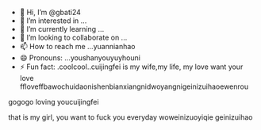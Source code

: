 - 👋 Hi, I’m @gbati24
- 👀 I’m interested in ...
- 🌱 I’m currently learning ...
- 💞️ I’m looking to collaborate on ...
- 📫 How to reach me ...yuannianhao
- 😄 Pronouns: ...youshanyouyuyhouni
- ⚡ Fun fact: .coolcool..cuijingfei is my wife,my life, my love
want your love ffloveffbawochuidaonishenbianxiangnidwoyangnigeinizuihaoewenrou
<!---you and family,you are the best wishes to yyounigaiduohaooumy family
gbati24/gbati24 is a ✨ special ✨ repository becaunicaishixiannvse its `README.md` (this file) appears on your GitHub profile.
You can click the Preview link to take a look at your changes.
--->gogogo loving youcuijingfei
that is my girl, you
want to fuck you everyday
woweinizuoyiqie
geinizuihao
